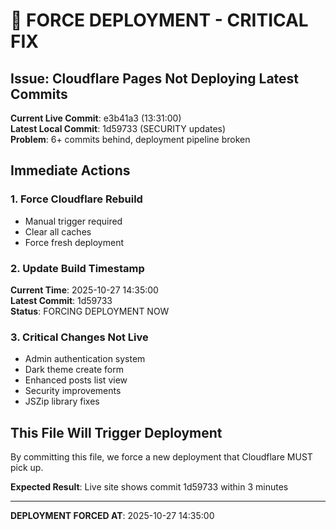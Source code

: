 # 🚨 FORCE DEPLOYMENT - CRITICAL FIX

## Issue: Cloudflare Pages Not Deploying Latest Commits

**Current Live Commit**: e3b41a3 (13:31:00)  
**Latest Local Commit**: 1d59733 (SECURITY updates)  
**Problem**: 6+ commits behind, deployment pipeline broken

## Immediate Actions

### 1. Force Cloudflare Rebuild
- Manual trigger required
- Clear all caches
- Force fresh deployment

### 2. Update Build Timestamp
**Current Time**: 2025-10-27 14:35:00  
**Latest Commit**: 1d59733  
**Status**: FORCING DEPLOYMENT NOW

### 3. Critical Changes Not Live
- Admin authentication system
- Dark theme create form
- Enhanced posts list view
- Security improvements
- JSZip library fixes

## This File Will Trigger Deployment

By committing this file, we force a new deployment that Cloudflare MUST pick up.

**Expected Result**: Live site shows commit 1d59733 within 3 minutes

---

**DEPLOYMENT FORCED AT**: 2025-10-27 14:35:00